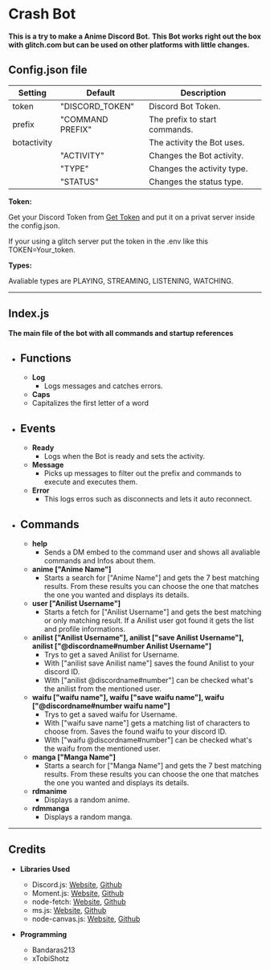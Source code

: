 # Crash Bot
**This is a try to make a Anime Discord Bot.**
**This Bot works right out the box with glitch.com but can be used on other platforms with little changes.**

## Config.json file
| Setting | Default | Description |
| ---------------- | ------------ | ------------ |
| token | "DISCORD_TOKEN" | Discord Bot Token. |
| prefix | "COMMAND PREFIX" | The prefix to start commands. |
| botactivity | | The activity the Bot uses. |
| | "ACTIVITY" | Changes the Bot activity. |
| | "TYPE" | Changes the activity type. |
| | "STATUS" | Changes the status type. |

**Token:**

Get your Discord Token from [Get Token](https://discordapp.com/developers) and put it on a privat server inside the config.json.

If your using a glitch server put the token in the .env like this TOKEN=Your_token.

**Types:**

Avaliable types are PLAYING, STREAMING, LISTENING, WATCHING.

---

## Index.js
**The main file of the bot with all commands and startup references**

* ## Functions
  - **Log**
	+ Logs messages and catches errors.
  - **Caps**
  + Capitalizes the first letter of a word

- ## Events
	+ **Ready**
	  * Logs when the Bot is ready and sets the activity.
	+ **Message**
		* Picks up messages to filter out the prefix and commands to execute and executes them.
	+ **Error**
		* This logs erros such as disconnects and lets it auto reconnect.

- ## Commands
  + **help**
     * Sends a DM embed to the command user and shows all avaliable commands and Infos about them.
  + **anime ["Anime Name"]**
     * Starts a search for ["Anime Name"] and gets the 7 best matching results. From these results you can choose the one that matches the one you wanted and displays its details.
  + **user ["Anilist Username"]**
     * Starts a fetch for ["Anilist Username"] and gets the best matching or only matching result. If a Anilist user got found it gets the list and profile informations.
  + **anilist ["Anilist Username"], anilist ["save Anilist Username"], anilist ["@discordname#number Anilist Username"]**
     * Trys to get a saved Anilist for Username.
     * With ["anilist save Anilist name"] saves the found Anilist to your discord ID.
     * With ["anilist @discordname#number"] can be checked what's the anilist from the mentioned user.
   + **waifu ["waifu name"], waifu ["save waifu name"], waifu ["@discordname#number waifu name"]**
     * Trys to get a saved waifu for Username.
     * With ["waifu save name"] gets a matching list of characters to choose from. Saves the found waifu to your discord ID.
     * With ["waifu @discordname#number"] can be checked what's the waifu from the mentioned user.
  + **manga ["Manga Name"]**
     * Starts a search for ["Manga Name"] and gets the 7 best matching results. From these results you can choose the one that matches the one you wanted and displays its details.
  + **rdmanime**
     * Displays a random anime.
  + **rdmmanga**
     * Displays a random manga.
---
			
## Credits

* **Libraries Used**
  - Discord.js: [Website](https://discord.js.org/#/), [Github](https://github.com/discordjs/discord.js)
  - Moment.js: [Website](http://momentjs.com/), [Github](https://github.com/moment/moment/)
  - node-fetch: [Website](https://www.npmjs.com/package/node-fetch/), [Github](https://github.com/bitinn/node-fetch)
  - ms.js: [Website](https://npmjs.com/ms), [Github](https://github.com/zeit/ms)
  - node-canvas.js: [Website](https://www.npmjs.com/package/canvas), [Github](https://github.com/Automattic/node-canvas)

* **Programming**
  - Bandaras213
  - xTobiShotz